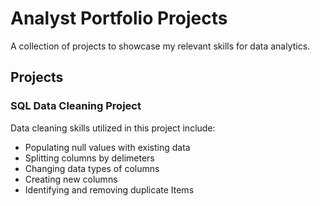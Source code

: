 # Analyst Portfolio Projects
A collection of projects to showcase my relevant skills for data analytics.

## Projects

### SQL Data Cleaning Project
Data cleaning skills utilized in this project include: 

* Populating null values with existing data 
* Splitting columns by delimeters 
* Changing data types of columns 
* Creating new columns 
* Identifying and removing duplicate Items
 
